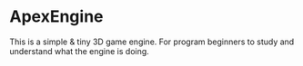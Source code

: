 # ApexEngine
This is a simple &amp; tiny 3D game engine. For program beginners to study and understand what the engine is doing.

